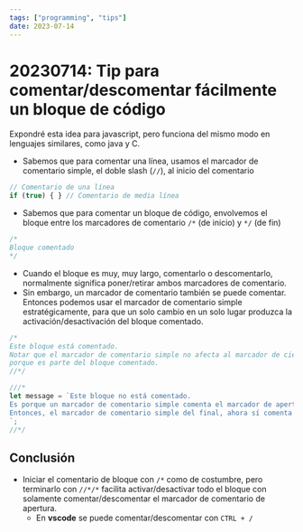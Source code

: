 ```yaml
---
tags: ["programming", "tips"]
date: 2023-07-14
---
```


# 20230714: Tip para comentar/descomentar fácilmente un bloque de código

<TagsLinks />

Expondré esta idea para javascript, pero funciona del mismo modo en lenguajes similares, como java y C.

- Sabemos que para comentar una línea, usamos el marcador de comentario simple, el doble slash (`//`), al inicio del comentario

```js
// Comentario de una línea
if (true) { } // Comentario de media línea
```

- Sabemos que para comentar un bloque de código, envolvemos el bloque entre los marcadores de comentario `/*` (de inicio) y `*/` (de fin)

```js
/*
Bloque comentado
*/
```

- Cuando el bloque es muy, muy largo, comentarlo o descomentarlo, normalmente significa poner/retirar ambos marcadores de comentario.
- Sin embargo, un marcador de comentario también se puede comentar. Entonces podemos usar el marcador de comentario simple estratégicamente, para que un solo cambio en un solo lugar produzca la activación/desactivación del bloque comentado.

```js
/*
Este bloque está comentado.
Notar que el marcador de comentario simple no afecta al marcador de cierre
porque es parte del bloque comentado.
//*/

///*
let message = `Este bloque no está comentado.
Es porque un marcador de comentario simple comenta el marcador de apertura.
Entonces, el marcador de comentario simple del final, ahora sí comenta el marcador de cierre.
`;
//*/
```

## Conclusión

- Iniciar el comentario de bloque con `/*` como de costumbre, pero terminarlo con `//*/*` facilita activar/desactivar todo el bloque con solamente comentar/descomentar el marcador de comentario de apertura.
	- En **vscode** se puede comentar/descomentar con `CTRL + /`